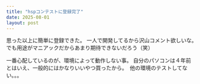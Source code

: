 ```yaml
---
title: "hspコンテストに登録完了"
date: 2025-08-01
layout: post
---
```


思った以上に簡単に登録できた。
一人で開発してるから沢山コメント欲しいな。　でも用途がマニアックだからあまり期待できないだろう（笑）

一番心配しているのが、環境によって動作しない事。
自分のパソコンは４年前とはいえ、一般的にはかなりいいやつ買ったから。　他の環境のテストしてない。。。
